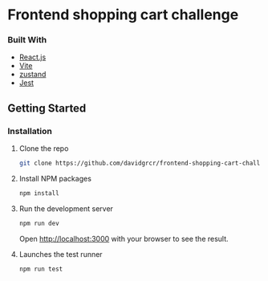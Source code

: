 # Frontend shopping cart challenge


### Built With

* [React.js](https://reactjs.org/)
* [Vite](https://vitejs.dev/)
* [zustand](https://zustand.surge.sh/)
* [Jest](https://jestjs.io/)


<!-- GETTING STARTED -->
## Getting Started

### Installation

1. Clone the repo
   ```sh
   git clone https://github.com/davidgrcr/frontend-shopping-cart-challenge-davidgrcr.git
   ```
2. Install NPM packages
   ```sh
   npm install
   ```
 
3. Run the development server
   
    ```sh
   npm run dev
   ```
   Open [http://localhost:3000](http://localhost:3000) with your browser to see the result.
   
    
4. Launches the test runner
   
    ```sh
   npm run test
   ```


